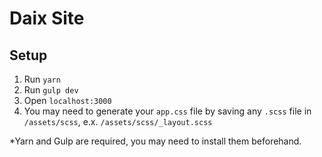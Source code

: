 # Daix Site

## Setup

1. Run `yarn`
2. Run `gulp dev`
3. Open `localhost:3000`
4. You may need to generate your `app.css` file by saving any `.scss` file in `/assets/scss`, e.x. `/assets/scss/_layout.scss`

*Yarn and Gulp are required, you may need to install them beforehand.

